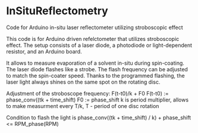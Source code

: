 # InSituReflectometry
Code for Arduino in-situ laser reflectometer utilizing stroboscopic effect

This code is for Arduino driven refelctometer that utilizes stroboscopic effect.
The setup consists of a laser diode, a photodiode or light-dependent resistor, and an Arduino board.

It allows to measure evaporation of a solvent in-situ during spin-coating. The laser diode flashes like a strobe. The flash frequency can be adjusted to match the spin-coater speed. Thanks to the programmed flashing, the laser light always shines on the same spot on the rotating disc. 

Adjustment of the stroboscope frequency: F(t-t0)/k + F0
F(t-t0) := phase_conv((tk + time_shift)
F0 := phase_shift
k is period multiplier, allows to make measurment every T/k, T - period of one disc rotation

Condition to flash the light is phase_conv((tk + time_shift) / k) + phase_shift <= RPM_phase(RPM)
